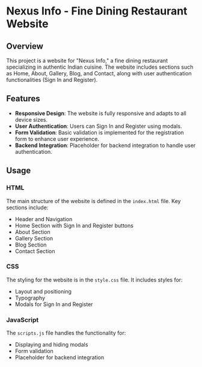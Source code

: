 # Nexus Info - Fine Dining Restaurant Website

## Overview

This project is a website for "Nexus Info," a fine dining restaurant specializing in authentic Indian cuisine. The website includes sections such as Home, About, Gallery, Blog, and Contact, along with user authentication functionalities (Sign In and Register).

## Features

- **Responsive Design**: The website is fully responsive and adapts to all device sizes.
- **User Authentication**: Users can Sign In and Register using modals.
- **Form Validation**: Basic validation is implemented for the registration form to enhance user experience.
- **Backend Integration**: Placeholder for backend integration to handle user authentication.


## Usage

### HTML

The main structure of the website is defined in the `index.html` file. Key sections include:

- Header and Navigation
- Home Section with Sign In and Register buttons
- About Section
- Gallery Section
- Blog Section
- Contact Section

### CSS

The styling for the website is in the `style.css` file. It includes styles for:

- Layout and positioning
- Typography
- Modals for Sign In and Register

### JavaScript

The `scripts.js` file handles the functionality for:

- Displaying and hiding modals
- Form validation
- Placeholder for backend integration


